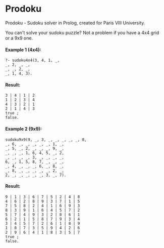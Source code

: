 # Prodoku
Prodoku - Sudoku solver in Prolog, created for Paris VIII University.

You can't solve your sudoku puzzle? Not a problem if you have a 4x4 grid or a 9x9 one.

#### Example 1 (4x4):
```
?- sudoku4x4(3, 4, 1, _,
_, 2, _, _,
_, _, 2, _,
_, 1, 4, 3).
```
#### Result:
```
3 | 4 | 1 | 2
1 | 2 | 3 | 4
4 | 3 | 2 | 1
2 | 1 | 4 | 3
true ;
false.
```

#### Example 2 (9x9):
```
sudoku9x9(9, _, 3, _, _, _, _, _, 8,
_, 6, _, _, _, _, _, 1, _, 
_, 5, _, 2, _, _, _, 9, _, 
_, _, _, 1, 6, 4, 5, _, 2, 
_, _, _, _, 3, _, _, _, _, 
6, _, 1, 5, 8, 7, _, _, _, 
_, 4, _, _, _, 6, _, 8, _, 
_, 8, _, _, _, _, _, 2, _,
2, _, _, _, _, _, 3, _, 7).
```

#### Result:
```
9 | 1 | 3 | 6 | 7 | 5 | 2 | 4 | 8
4 | 6 | 2 | 8 | 9 | 3 | 7 | 1 | 5
7 | 5 | 8 | 2 | 4 | 1 | 6 | 9 | 3
8 | 3 | 9 | 1 | 6 | 4 | 5 | 7 | 2
5 | 7 | 4 | 9 | 3 | 2 | 8 | 6 | 1
6 | 2 | 1 | 5 | 8 | 7 | 9 | 3 | 4
3 | 4 | 5 | 7 | 2 | 6 | 1 | 8 | 9
1 | 8 | 7 | 3 | 5 | 9 | 4 | 2 | 6
2 | 9 | 6 | 4 | 1 | 8 | 3 | 5 | 7
true ;
false.
